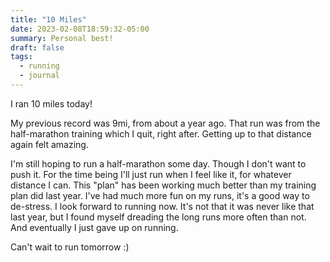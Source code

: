 ```yaml
---
title: "10 Miles"
date: 2023-02-08T18:59:32-05:00
summary: Personal best!
draft: false
tags:
  - running
  - journal
---
```


I ran 10 miles today!

My previous record was 9mi, from about a year ago. That run was from the half-marathon training which I quit, right after. Getting up to that distance again felt amazing.

I'm still hoping to run a half-marathon some day. Though I don't want to push it. For the time being I'll just run when I feel like it, for whatever distance I can. This "plan" has been working much better than my training plan did last year. I've had much more fun on my runs, it's a good way to de-stress. I look forward to running now. It's not that it was never like that last year, but I found myself dreading the long runs more often than not. And eventually I just gave up on running.

Can't wait to run tomorrow :)